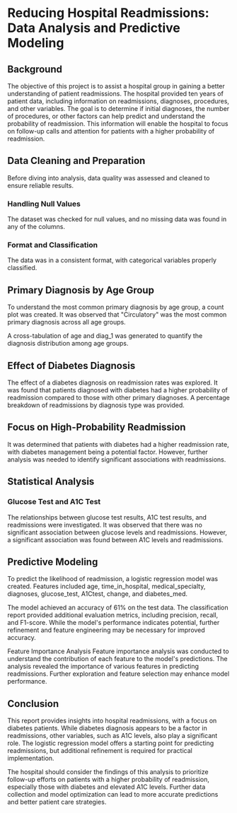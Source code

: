 # Reducing Hospital Readmissions: Data Analysis and Predictive Modeling
## Background
The objective of this project is to assist a hospital group in gaining a better understanding of patient readmissions. The hospital provided ten years of patient data, including information on readmissions, diagnoses, procedures, and other variables. The goal is to determine if initial diagnoses, the number of procedures, or other factors can help predict and understand the probability of readmission. This information will enable the hospital to focus on follow-up calls and attention for patients with a higher probability of readmission.

## Data Cleaning and Preparation
Before diving into analysis, data quality was assessed and cleaned to ensure reliable results.

### Handling Null Values
The dataset was checked for null values, and no missing data was found in any of the columns.

### Format and Classification
The data was in a consistent format, with categorical variables properly classified.

## Primary Diagnosis by Age Group
To understand the most common primary diagnosis by age group, a count plot was created. It was observed that "Circulatory" was the most common primary diagnosis across all age groups.

A cross-tabulation of age and diag_1 was generated to quantify the diagnosis distribution among age groups.

## Effect of Diabetes Diagnosis
The effect of a diabetes diagnosis on readmission rates was explored. It was found that patients diagnosed with diabetes had a higher probability of readmission compared to those with other primary diagnoses. A percentage breakdown of readmissions by diagnosis type was provided.

## Focus on High-Probability Readmission
It was determined that patients with diabetes had a higher readmission rate, with diabetes management being a potential factor. However, further analysis was needed to identify significant associations with readmissions.

## Statistical Analysis
### Glucose Test and A1C Test
The relationships between glucose test results, A1C test results, and readmissions were investigated. It was observed that there was no significant association between glucose levels and readmissions. However, a significant association was found between A1C levels and readmissions.

## Predictive Modeling
To predict the likelihood of readmission, a logistic regression model was created. Features included age, time_in_hospital, medical_specialty, diagnoses, glucose_test, A1Ctest, change, and diabetes_med.

The model achieved an accuracy of 61% on the test data. The classification report provided additional evaluation metrics, including precision, recall, and F1-score. While the model's performance indicates potential, further refinement and feature engineering may be necessary for improved accuracy.

Feature Importance Analysis
Feature importance analysis was conducted to understand the contribution of each feature to the model's predictions. The analysis revealed the importance of various features in predicting readmissions. Further exploration and feature selection may enhance model performance.

## Conclusion
This report provides insights into hospital readmissions, with a focus on diabetes patients. While diabetes diagnosis appears to be a factor in readmissions, other variables, such as A1C levels, also play a significant role. The logistic regression model offers a starting point for predicting readmissions, but additional refinement is required for practical implementation.

The hospital should consider the findings of this analysis to prioritize follow-up efforts on patients with a higher probability of readmission, especially those with diabetes and elevated A1C levels. Further data collection and model optimization can lead to more accurate predictions and better patient care strategies.